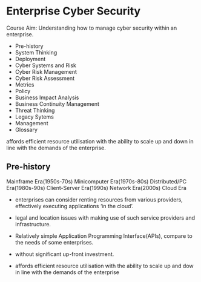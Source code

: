 # Enterprise Cyber Security

Course Aim:
Understanding how to manage cyber security within an enterprise.

* Pre-history
* System Thinking
* Deployment
* Cyber Systems and Risk
* Cyber Risk Management
* Cyber Risk Assessment
* Metrics
* Policy
* Business Impact Analysis
* Business Continuity Management
* Threat Thinking
* Legacy Sytems
* Management
* Glossary

affords efficient resource utilisation with the ability to scale
up and down in line with the demands of the enterprise.

## Pre-history

Mainframe          Era(1950s-70s)
Minicomputer       Era(1970s-80s)
Distributed/PC     Era(1980s-90s)
Client-Server      Era(1990s)
Network            Era(2000s)
Cloud              Era

* enterprises can consider renting resources from various providers, effectively executing applications ‘in the cloud’.

* legal and location issues with making use of such service providers and infrastructure.

* Relatively simple Application Programming Interface(APIs), compare to the needs of some enterprises.

* without significant up-front investment.

* affords efficient resource utilisation with the ability to scale up and dow in line with the demands of the enterprise